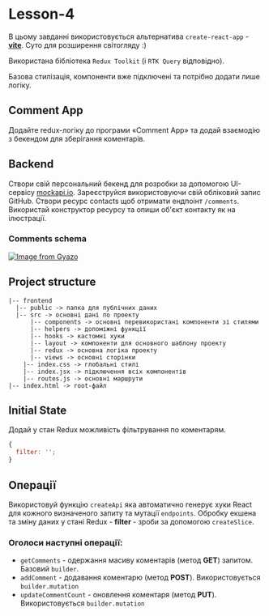 # Lesson-4

В цьому завданні використовується альтернатива `create-react-app` - [**vite**](https://vitejs.dev/). Суто для розширення світогляду :)

Використана бібліотека `Redux Toolkit` (і `RTK Query` відповідно).

Базова стилізація, компоненти вже підключені та потрібно додати лише логіку.

## Comment App

Додайте redux-логіку до програми «Comment App» та додай взаємодію з бекендом для зберігання коментарів.

## Backend

Створи свій персональний бекенд для розробки за допомогою UI-сервісу [mockapi.io](https://mockapi.io/). Зареєструйся використовуючи свій обліковий запис GitHub. Створи ресурс contacts щоб отримати ендпоінт `/comments`. Використай конструктор ресурсу та опиши об'єкт контакту як на ілюстрації.

### Comments schema

[![Image from Gyazo](https://i.gyazo.com/06d0bdb4d867046705bc7bc2a7100d40.png)](https://gyazo.com/06d0bdb4d867046705bc7bc2a7100d40)

## Project structure

```
|-- frontend
  |-- public -> папка для публічних даних
  |-- src -> основні дані по проекту
      |-- components -> основні перевикористані компоненти зі стилями
      |-- helpers -> допоміжні функції
      |-- hooks -> кастомні хуки
      |-- layout -> компоненти для основного шаблону проекту
      |-- redux -> основна логіка проекту
      |-- views -> основні сторінки
    |-- index.css -> глобальні стилі
    |-- index.jsx -> підключення всіх компонентів
    |-- routes.js -> основні маршрути
|-- index.html -> root-файл
```

## Initial State

Додай у стан Redux можливість фільтрування по коментарям.

```js
{
  filter: '';
}
```

## Операції

Використовуй функцію `createApi` яка автоматично генерує хуки React для кожного визначеного запиту та мутації `endpoints`. Обробку екшена та зміну даних у стані Redux - **filter** - зроби за допомогою `createSlice`.

### Оголоси наступні операції:

- `getComments` - одержання масиву коментарів (метод **GET**) запитом. Базовий `builder`.
- `addComment` - додавання коментарю (метод **POST**). Використовується `builder.mutation`
- `updateCommentCount` - оновлення коментаря (метод **PUT**). Використовується `builder.mutation`
